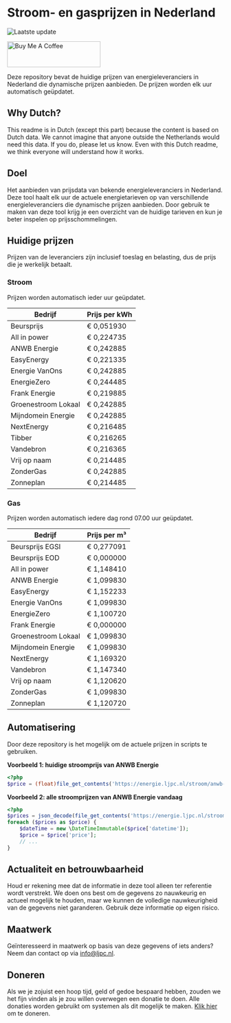 # Stroom- en gasprijzen in Nederland

![Laatste update](https://img.shields.io/badge/laatste%20update-2024--03--26%2015%3A00%20CET-brightgreen)

<a href="https://www.buymeacoffee.com/Lars-" target="_blank"><img src="https://cdn.buymeacoffee.com/buttons/v2/default-orange.png" alt="Buy Me A Coffee" height="60" style="height: 60px !important;width: 217px !important;" ></a>

Deze repository bevat de huidige prijzen van energieleveranciers in Nederland die dynamische prijzen aanbieden. De prijzen worden elk uur automatisch geüpdatet.

## Why Dutch?

This readme is in Dutch (except this part) because the content is based on Dutch data. We cannot imagine that anyone outside the Netherlands would need this data. If you do, please let us know. Even with this Dutch readme, we think
everyone will understand how it works.

## Doel

Het aanbieden van prijsdata van bekende energieleveranciers in Nederland. Deze tool haalt elk uur de actuele energietarieven op van verschillende energieleveranciers die dynamische prijzen aanbieden. Door gebruik te maken van deze tool
krijg je een overzicht van de huidige tarieven en kun je beter inspelen op prijsschommelingen.

## Huidige prijzen

Prijzen van de leveranciers zijn inclusief toeslag en belasting, dus de prijs die je werkelijk betaalt.

### Stroom

Prijzen worden automatisch ieder uur geüpdatet.

 Bedrijf | Prijs per kWh 
---------|---------------
Beursprijs | € 0,051930
All in power | € 0,224735
ANWB Energie | € 0,242885
EasyEnergy | € 0,221335
Energie VanOns | € 0,242885
EnergieZero | € 0,244485
Frank Energie | € 0,219885
Groenestroom Lokaal | € 0,242885
Mijndomein Energie | € 0,242885
NextEnergy | € 0,216485
Tibber | € 0,216265
Vandebron | € 0,216365
Vrij op naam | € 0,214485
ZonderGas | € 0,242885
Zonneplan | € 0,214485


### Gas

Prijzen worden automatisch iedere dag rond 07.00 uur geüpdatet.

 Bedrijf | Prijs per m³ 
---------|--------------
Beursprijs EGSI | € 0,277091
Beursprijs EOD | € 0,000000
All in power | € 1,148410
ANWB Energie | € 1,099830
EasyEnergy | € 1,152233
Energie VanOns | € 1,099830
EnergieZero | € 1,100720
Frank Energie | € 0,000000
Groenestroom Lokaal | € 1,099830
Mijndomein Energie | € 1,099830
NextEnergy | € 1,169320
Vandebron | € 1,147340
Vrij op naam | € 1,120620
ZonderGas | € 1,099830
Zonneplan | € 1,120720


## Automatisering

Door deze repository is het mogelijk om de actuele prijzen in scripts te gebruiken.

**Voorbeeld 1: huidige stroomprijs van ANWB Energie**

```php
<?php
$price = (float)file_get_contents('https://energie.ljpc.nl/stroom/anwb-energie-nu.txt');

```

**Voorbeeld 2: alle stroomprijzen van ANWB Energie vandaag**

```php
<?php
$prices = json_decode(file_get_contents('https://energie.ljpc.nl/stroom/all-in-power-vandaag.json'),true);
foreach ($prices as $price) {
    $dateTime = new \DateTimeImmutable($price['datetime']);
    $price = $price['price'];
    // ...
}
```

## Actualiteit en betrouwbaarheid

Houd er rekening mee dat de informatie in deze tool alleen ter referentie wordt verstrekt. We doen ons best om de gegevens zo nauwkeurig en actueel mogelijk te houden, maar we kunnen de volledige nauwkeurigheid van de gegevens niet
garanderen. Gebruik deze informatie op eigen risico.

## Maatwerk

Geïnteresseerd in maatwerk op basis van deze gegevens of iets anders? Neem dan contact op
via [info@ljpc.nl](mailto:info@ljpc.nl?subject=Energie%20prijzen).

## Doneren

Als we je zojuist een hoop tijd, geld of gedoe bespaard hebben, zouden we het fijn vinden als je zou willen overwegen een
donatie te doen. Alle donaties worden gebruikt om systemen als dit mogelijk te
maken. [Klik hier](https://www.buymeacoffee.com/Lars-) om te doneren.

